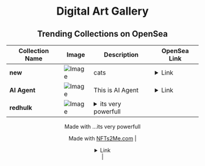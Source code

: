 <div align="center">

# Digital Art Gallery

## Trending Collections on OpenSea

| Collection Name                       | Image                                                                                     | Description                       | OpenSea Link                                                                                          |
|---------------------------------------|-------------------------------------------------------------------------------------------|-----------------------------------|--------------------------------------------------------------------------------------------------------|
| **new** | ![Image](https://i.seadn.io/s/raw/files/5549eee1c5fc863b447ac2cccd966395.jpg?w=500&auto=format?w=200&auto=format) | cats | <details><summary>Link</summary>[new](https://opensea.io/collection/new-580)</details> |
| **AI Agent** | ![Image](https://i.seadn.io/s/raw/files/8a6d9a2821b9c3afcdca269f08c33bfe.jpg?w=500&auto=format?w=200&auto=format) | This is AI Agent | <details><summary>Link</summary>[AI Agent](https://opensea.io/collection/ai-agent-100)</details> |
| **redhulk** | ![Image](https://i.seadn.io/s/raw/files/f37b96343f3a0cea93075f995efb2610.jpg?w=500&auto=format?w=200&auto=format) | <details><summary>its very powerfull

Made with ...</summary>its very powerfull

Made with [NFTs2Me.com](https://nfts2me.com/)</details> | <details><summary>Link</summary>[redhulk](https://opensea.io/collection/redhulk-1)</details> |

</div>